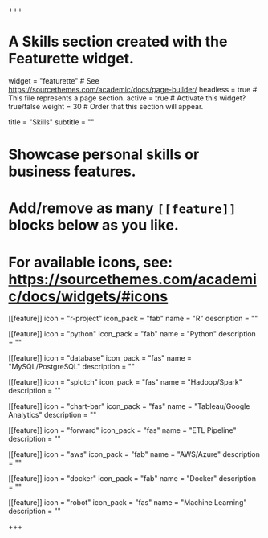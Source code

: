 +++
# A Skills section created with the Featurette widget.
widget = "featurette"  # See https://sourcethemes.com/academic/docs/page-builder/
headless = true  # This file represents a page section.
active = true  # Activate this widget? true/false
weight = 30  # Order that this section will appear.

title = "Skills"
subtitle = ""

# Showcase personal skills or business features.
# 
# Add/remove as many `[[feature]]` blocks below as you like.
# 
# For available icons, see: https://sourcethemes.com/academic/docs/widgets/#icons

[[feature]]
  icon = "r-project"
  icon_pack = "fab"
  name = "R"
  description = ""
  
[[feature]]
  icon = "python"
  icon_pack = "fab"
  name = "Python"
  description = ""
  
[[feature]]
  icon = "database"
  icon_pack = "fas"
  name = "MySQL/PostgreSQL"
  description = ""

[[feature]]
  icon = "splotch"
  icon_pack = "fas"
  name = "Hadoop/Spark"
  description = ""
  
[[feature]]
  icon = "chart-bar"
  icon_pack = "fas"
  name = "Tableau/Google Analytics"
  description = ""  
  
[[feature]]
  icon = "forward"
  icon_pack = "fas"
  name = "ETL Pipeline"
  description = ""

[[feature]]
  icon = "aws"
  icon_pack = "fab"
  name = "AWS/Azure"
  description = ""
  
[[feature]]
  icon = "docker"
  icon_pack = "fab"
  name = "Docker"
  description = ""  
  
[[feature]]
  icon = "robot"
  icon_pack = "fas"
  name = "Machine Learning"
  description = ""

+++
